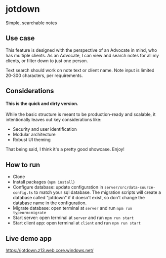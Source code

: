 # jotdown

Simple, searchable notes

## Use case

This feature is designed with the perspective of an Advocate in mind, who has multiple clients. As an Advocate, I can view and search notes for all my clients, or filter down to just one person.

Text search should work on note text or client name. Note input is limited 20-300 characters, per requirements.

## Considerations

#### This is the quick and dirty version.

While the basic structure is meant to be production-ready and scalable, it intentionally leaves out key considerations like:

- Security and user identification
- Modular architecture
- Robust UI theming

That being said, I think it's a pretty good showcase. Enjoy!

## How to run

- Clone
- Install packages (`npm install`)
- Configure database: update configuration in `server/src/data-source-config.ts` to match your sql database. The migration scripts will create a database called "jotdown" if it doesn't exist, so don't change the database name in the configuration.
- Migrate database: open terminal at `server` and run `npm run typeorm:migrate`
- Start server: open terminal at `server` and run `npm run start`
- Start client app: open terminal at `client` and run `npm run start`

## Live demo app

https://jotdown.z13.web.core.windows.net/
